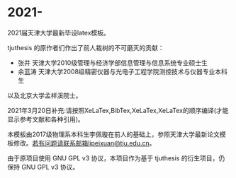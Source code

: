# 2021-
2021届天津大学最新毕设latex模板。

tjuthesis 的原作者们作出了前人栽树的不可磨灭的贡献：

* 张井 天津大学2010级管理与经济学部信息管理与信息系统专业硕士生
* 余蓝涛 天津大学2008级精密仪器与光电子工程学院测控技术与仪器专业本科生

以及北京大学孟祥溪院士。


2021年3月20日补充:请按照XeLaTex,BibTex,XeLaTex,XeLaTex的顺序编译(才能显示参考文献和各种引用)。

本模板由2017级物理系本科生李佩璇在前人的基础上，参照天津大学最新论文模板修改。若有问题请联系邮箱lipeixuan@tju.edu.cn。


由于原项目使用 GNU GPL v3 协议，本项目作为基于 tjuthesis 的衍生项目，仍保持 GNU GPL v3 协议。
